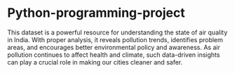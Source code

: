 # Python-programming-project
This dataset is a powerful resource for understanding the state of air quality in India. With proper analysis, it reveals pollution trends, identifies problem areas, and encourages better environmental policy and awareness. As air pollution continues to affect health and climate, such data-driven insights can play a crucial role in making our cities cleaner and safer.
